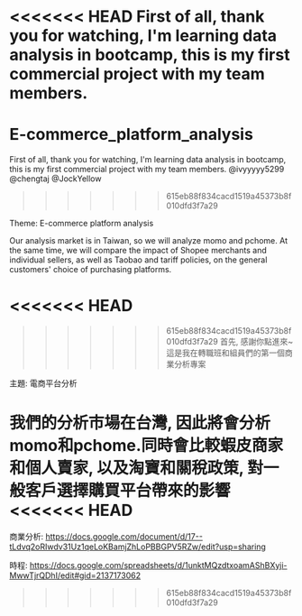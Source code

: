 <<<<<<< HEAD
First of all, thank you for watching, I'm learning data analysis in bootcamp, this is my first commercial project with my team members. 
=======
# E-commerce_platform_analysis
First of all, thank you for watching, I'm learning data analysis in bootcamp, this is my first commercial project with my team members. 
@ivyyyyy5299 @chengtaj @JockYellow
>>>>>>> 615eb88f834cacd1519a45373b8f010dfd3f7a29

Theme: E-commerce platform analysis

Our analysis market is in Taiwan, so we will analyze momo and pchome. At the same time, we will compare the impact of Shopee merchants and individual sellers, as well as Taobao and tariff policies, on the general customers' choice of purchasing platforms.

<<<<<<< HEAD
=======

>>>>>>> 615eb88f834cacd1519a45373b8f010dfd3f7a29
首先, 感謝你點進來~ 這是我在轉職班和組員們的第一個商業分析專案

主題: 電商平台分析

我們的分析市場在台灣, 因此將會分析momo和pchome.同時會比較蝦皮商家和個人賣家, 以及淘寶和關稅政策, 對一般客戶選擇購買平台帶來的影響
<<<<<<< HEAD
=======

商業分析: https://docs.google.com/document/d/17--tLdvq2oRIwdv31Uz1qeLoKBamjZhLoPBBGPV5RZw/edit?usp=sharing

時程: https://docs.google.com/spreadsheets/d/1unktMQzdtxoamAShBXyji-MwwTjrQDhI/edit#gid=2137173062
>>>>>>> 615eb88f834cacd1519a45373b8f010dfd3f7a29
